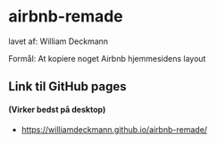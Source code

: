 # airbnb-remade

lavet af: William Deckmann

Formål: At kopiere noget Airbnb hjemmesidens layout


## Link til GitHub pages
#### (Virker bedst på desktop)

- https://williamdeckmann.github.io/airbnb-remade/
